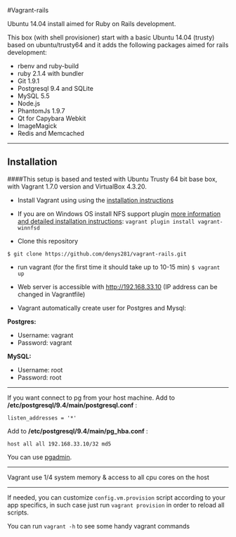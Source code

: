 #Vagrant-rails

Ubuntu 14.04 install aimed for Ruby on Rails development.

This box (with shell provisioner) start with a basic Ubuntu 14.04 (trusty) based on ubuntu/trusty64 and it adds the following packages aimed for rails development:

- rbenv and ruby-build
- ruby 2.1.4 with bundler
- Git 1.9.1
- Postgresql 9.4 and SQLite
- MySQL 5.5
- Node.js
- PhantomJs 1.9.7
- Qt for Capybara Webkit
- ImageMagick
- Redis and Memcached


----------


## Installation
####This setup is based and tested with Ubuntu Trusty 64 bit base box, with Vagrant 1.7.0 version and VirtualBox 4.3.20.

* Install Vagrant using using the [installation instructions](http://docs.vagrantup.com/v2/installation/index.html)

* If you are on Windows OS install NFS support plugin [more information and detailed installation instructions](https://github.com/GM-Alex/vagrant-winnfsd):
```vagrant plugin install vagrant-winnfsd```

* Clone this repository

```$ git clone https://github.com/denys281/vagrant-rails.git```

* run vagrant (for the first time it should take up to 10-15 min)
```$ vagrant up```

* Web server is accessible with http://192.168.33.10 (IP address can be changed in Vagrantfile)

* Vagrant automatically create user for Postgres and Mysql:

**Postgres:**
* Username: vagrant
* Password: vagrant

**MySQL:**
* Username: root
* Password: root


----------

If you want connect to pg from your host machine.
Add to **/etc/postgresql/9.4/main/postgresql.conf** :
```shell
listen_addresses = '*'
```
Add to **/etc/postgresql/9.4/main/pg_hba.conf** :
```shell
host all all 192.168.33.10/32 md5
```
You can use [pgadmin](http://www.pgadmin.org).


----------


Vagrant use 1/4 system memory & access to all cpu cores on the host


----------


If needed, you can customize `config.vm.provision` script according to your app specifics, in such case just run `vagrant provision` in order to reload all scripts.

You can run `vagrant -h` to see some handy vagrant commands
